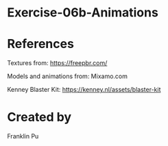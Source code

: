 # Exercise-06b-Animations

# References

Textures from: https://freepbr.com/

Models and animations from: Mixamo.com

Kenney Blaster Kit: https://kenney.nl/assets/blaster-kit

# Created by 
Franklin Pu
